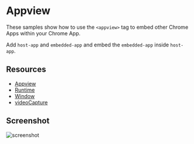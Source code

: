 # Appview

These samples show how to use the `<appview>` tag to embed other Chrome Apps
within your Chrome App.

Add `host-app` and `embedded-app` and embed the `embedded-app` inside
`host-app`.

## Resources

* [Appview](https://developer.chrome.com/apps/tags/appview)
* [Runtime](http://developer.chrome.com/apps/app_runtime)
* [Window](http://developer.chrome.com/apps/app_window)
* [videoCapture](https://developer.chrome.com/apps/declare_permissions)

## Screenshot
![screenshot](/samples/appview/assets/screenshot_1280_800.png)
